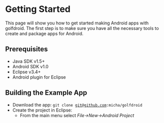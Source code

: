 Getting Started
===============

This page will show you how to get started making Android apps with golfdroid.
The first step is to make sure you have all the necessary tools to create and
package apps for Android.

Prerequisites
-------------

* Java SDK v1.5+
* Android SDK v1.0
* Eclipse v3.4+
* Android plugin for Eclipse

Building the Example App
------------------------

* Download the app: <code>git clone git@github.com:micha/golfdroid</code>
* Create the project in Eclipse:
  * From the main menu select _File->New->Android Project_
